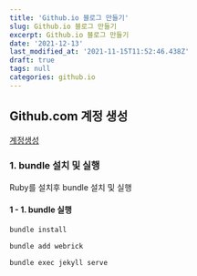 ```yaml
---
title: 'Github.io 블로그 만들기'
slug: Github.io 블로그 만들기
excerpt: Github.io 블로그 만들기
date: '2021-12-13'
last_modified_at: '2021-11-15T11:52:46.438Z'
draft: true
tags: null
categories: github.io
---
```


## Github.com 계정 생성

[계정생성](hhttps://github.com/) 



### 1. bundle 설치 및 실행

Ruby를 설치후 bundle 설치 및 실행

#### 1 - 1. bundle 실행

```bash
bundle install

bundle add webrick

bundle exec jekyll serve
```


